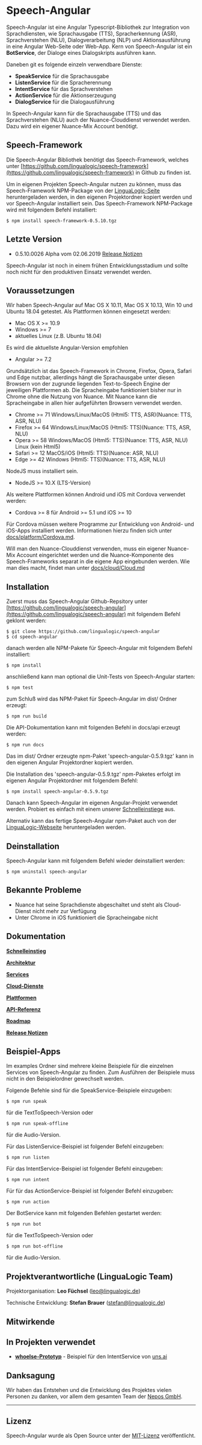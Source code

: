 # Speech-Angular

Speech-Angular ist eine Angular Typescript-Bibliothek zur Integration von Sprachdiensten, wie Sprachausgabe (TTS), Spracherkennung (ASR), Sprachverstehen (NLU), Dialogverarbeitung (NLP) und Aktionsausführung in eine Angular Web-Seite oder Web-App. Kern von Speech-Angular ist ein **BotService**, der Dialoge eines Dialogskripts ausführen kann.

Daneben git es folgende einzeln verwendbare Dienste: 

* **SpeakService** für die Sprachausgabe
* **ListenService** für die Spracherennung
* **IntentService** für das Sprachverstehen
* **ActionService** für die Aktionserzeugung
* **DialogService** für die Dialogausführung


In Speech-Angular kann für die Sprachausgabe (TTS) und das Sprachverstehen (NLU) auch der Nuance-Clouddienst verwendet werden. Dazu wird ein eigener Nuance-Mix Account benötigt.


## Speech-Framework

Die Speech-Angular Bibliothek benötigt das Speech-Framework, welches unter [https://github.com/lingualogic/speech-framework](https://github.com/lingualogic/speech-framework) in Github zu finden ist.

Um in eigenen Projekten Speech-Angular nutzen zu können, muss das Speech-Framework NPM-Package von der [LinguaLogic-Seite](https://lingualogic.de) heruntergeladen werden, in den eigenen Projektordner kopiert werden und vor Speech-Angular installiert sein. Das Speech-Framework NPM-Package wird mit folgendem Befehl installiert:

    $ npm install speech-framework-0.5.10.tgz


## Letzte Version

* 0.5.10.0026 Alpha vom 02.06.2019 [Release Notizen](./CHANGELOG.md)

Speech-Angular ist noch in einem frühen Entwicklungsstadium und sollte noch nicht für den produktiven Einsatz verwendet werden.


## Voraussetzungen

Wir haben Speech-Angular auf Mac OS X 10.11, Mac OS X 10.13, Win 10 und Ubuntu 18.04 getestet. Als Plattformen können eingesetzt werden:

* Mac OS X >= 10.9
* Windows >= 7
* aktuelles Linux (z.B. Ubuntu 18.04)

Es wird die aktuellste Angular-Version empfohlen

* Angular >= 7.2


Grundsätzlich ist das Speech-Framework in Chrome, Firefox, Opera, Safari und Edge nutzbar, allerdings hängt die Sprachausgabe unter diesen Browsern von der zugrunde liegenden Text-to-Speech Engine der jeweiligen Plattformen ab. Die Spracheingabe funktioniert bisher nur in Chrome ohne die Nutzung von Nuance. Mit Nuance kann die Spracheingabe in allen hier aufgeführten Browsern verwendet werden.

* Chrome >= 71   Windows/Linux/MacOS (Html5: TTS, ASR)(Nuance: TTS, ASR, NLU)
* Firefox >= 64  Windows/Linux/MacOS (Html5: TTS)(Nuance: TTS, ASR, NLU) 
* Opera >= 58    Windows/MacOS (Html5: TTS)(Nuance: TTS, ASR, NLU) Linux (kein Html5)
* Safari >= 12   MacOS/iOS (Html5: TTS)(Nuance: ASR, NLU) 
* Edge >= 42     Windows (Html5: TTS)(Nuance: TTS, ASR, NLU)


NodeJS muss installiert sein.

* NodeJS >= 10.X (LTS-Version)

Als weitere Plattformen können Android und iOS mit Cordova verwendet werden:

* Cordova >= 8 für Android  >= 5.1 und iOS >= 10

Für Cordova müssen weitere Programme zur Entwicklung von Android- und iOS-Apps installiert werden.
Informationen hierzu finden sich unter [docs/platform/Cordova.md](./docs/platform/Cordova.md).

Will man den Nuance-Clouddienst verwenden, muss ein eigener Nuance-Mix Account eingerichtet werden und die Nuance-Komponente des Speech-Frameworks separat in die eigene App eingebunden werden. Wie man dies macht, findet man unter [docs/cloud/Cloud.md](./docs/cloud/Cloud.md)


## Installation

Zuerst muss das Speech-Angular Github-Repsitory unter [https://github.com/lingualogic/speech-angular](https://github.com/lingualogic/speech-angular) mit folgendem Befehl geklont werden:

    $ git clone https://github.com/lingualogic/speech-angular
    $ cd speech-angular

danach werden alle NPM-Pakete für Speech-Angular mit folgendem Befehl installiert:

    $ npm install

anschließend kann man optional die Unit-Tests von Speech-Angular starten:

    $ npm test

zum Schluß wird das NPM-Paket für Speech-Angular im dist/ Ordner erzeugt:

    $ npm run build

Die API-Dokumentation kann mit folgenden Befehl in docs/api erzeugt werden:

    $ npm run docs

Das im dist/ Ordner erzeugte npm-Paket 'speech-angular-0.5.9.tgz' kann in den eigenen Angular Projektordner kopiert werden.

Die Installation des 'speech-angular-0.5.9.tgz' npm-Paketes erfolgt im eigenen Angular Projektordner mit folgendem Befehl:

    $ npm install speech-angular-0.5.9.tgz

Danach kann Speech-Angular im eigenen Angular-Projekt verwendet werden. Probiert es einfach mit einem unserer [Schnelleinstiege](./docs/quickstart/README.md) aus.

Alternativ kann das fertige Speech-Angular npm-Paket auch von der [LinguaLogic-Webseite](https://lingualogic.de) heruntergeladen werden.


## Deinstallation

Speech-Angular kann mit folgendem Befehl wieder deinstalliert werden:

    $ npm uninstall speech-angular


## Bekannte Probleme

* Nuance hat seine Sprachdienste abgeschaltet und steht als Cloud-Dienst nicht mehr zur Verfügung
* Unter Chrome in iOS funktioniert die Spracheingabe nicht


## Dokumentation

[**Schnelleinstieg**](./docs/quickstart/README.md)

[**Architektur**](./docs/design/Design.md)

[**Services**](./docs/service/Service.md)

[**Cloud-Dienste**](./docs/cloud/Cloud.md)

[**Plattformen**](./docs/platform/README.md)

[**API-Referenz**](https://lingualogic.de/speech-angular/docs/latest/api)

[**Roadmap**](./docs/roadmap/README.md)

[**Release Notizen**](./CHANGELOG.md)


## Beispiel-Apps

Im examples Ordner sind mehrere kleine Beispiele für die einzelnen Services von Speech-Angular zu finden.
Zum Ausführen der Beispiele muss nicht in den Beispielordner gewechselt werden.

Folgende Befehle sind für die SpeakService-Beispiele einzugeben:

    $ npm run speak

für die TextToSpeech-Version oder

    $ npm run speak-offline

für die Audio-Version.

Für das ListenService-Beispiel ist folgender Befehl einzugeben:

    $ npm run listen

Für das IntentService-Beispiel ist folgender Befehl einzugeben:

    $ npm run intent

Für für das ActionService-Beispiel ist folgender Befehl einzugeben:

    $ npm run action

Der BotService kann mit folgenden Befehlen gestartet werden:

    $ npm run bot

für die TextToSpeech-Version oder

    $ npm run bot-offline

für die Audio-Version.


## Projektverantwortliche (LinguaLogic Team)

Projektorganisation: **Leo Füchsel** (leo@lingualogic.de)

Technische Entwicklung: **Stefan Brauer** (stefan@lingualogic.de)


## Mitwirkende


## In Projekten verwendet

* [**whoelse-Prototyp**](https://whoelse.xyz) - Beispiel für den IntentService von [uns.ai](https://uns.ai)

## Danksagung

Wir haben das Entstehen und die Entwicklung des Projektes vielen Personen zu danken, vor allem dem gesamten Team der [Nepos GmbH](https://nepos.de).

-------------------

## Lizenz

Speech-Angular wurde als Open Source unter der [MIT-Lizenz](./docs/LICENSE.md) veröffentlicht.
